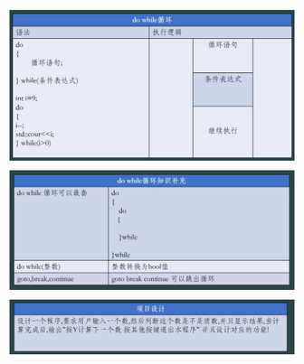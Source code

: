 ![image load fail](./picture/Snipaste_2025-11-01_21-03-58.png)



![image load fail](./picture/Snipaste_2025-11-01_21-06-32.png)



![image load fail](./picture/Snipaste_2025-11-01_21-07-56.png)